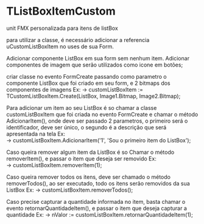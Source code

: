 # TListBoxItemCustom
unit FMX personalizada para itens de listBox

para utilizar a classe, é necessário adicionar a referencia uCustomListBoxItem no uses de sua Form.

Adicionar componente ListBox em sua form sem nenhum item.
Adicionar componentes de imagem que serão utilizados como icone em botões;

criar classe no evento FormCreate passando como parametro o componente ListBox que foi criado em seu form, e 2 bitmaps dos componentes de imagens Ex:
 -> customListBoxItem := TCustomListBoxItem.Create(ListBox, Image1.Bitmap, Image2.Bitmap);
 
 Para adicionar um item ao seu ListBox é so chamar a classe customListBoxItem que foi criada no evento FormCreate e chamar o método AdicionarItem(),
 onde deve ser passado 2 parametros, o primeiro será o identificador, deve ser único, o segundo é a descrição que será apresentada na tela Ex:  
 -> customListBoxItem.AdicionarItem('1', 'Sou o primeiro item do ListBox'); 
  
  Caso queira remover algum item da ListBox é so Chamar o método removerItem(), e passar o item que deseja ser removido Ex:   
  -> customListBoxItem.removerItem(1); 
  
  Caso queira remover todos os itens, deve ser chamado o método removerTodos(), ao ser executado, todo os itens serão removidos da sua ListBox Ex: 
  -> customListBoxItem.removerTodos();
 
 Caso precise capturar a quantidade informada no item, basta chamar o evento retornarQuantidadeItem(), e passar o item que deseja capturar a quantidade Ex:
 -> nValor := customListBoxItem.retornarQuantidadeItem(1);
 
 
